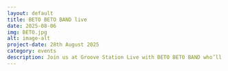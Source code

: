 ```yaml
---
layout: default
title: BETO BETO BAND live
date: 2025-08-06
img: BETO.jpg
alt: image-alt
project-date: 28th August 2025
category: events
description: Join us at Groove Station Live with BETO BETO BAND who’ll be bringing their unique style of shimmering PSYCH-POP to Coaltrain’s for the fisrt time! All welcome. Free entry though donations to the artists involved is much appreciated and helps keep our live events going. Hope to see you there.
---
```

